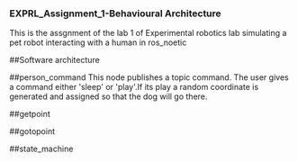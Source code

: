 ### EXPRL_Assignment_1-Behavioural Architecture

This is the assgnment of the lab 1 of Experimental robotics lab simulating a pet robot interacting with a human in ros_noetic

##Software architecture


##person_command
This node publishes a topic command. The user gives a command either 'sleep' or 'play'.If its play a random coordinate is generated and assigned so that the dog will go there.

##getpoint

##gotopoint

##state_machine

